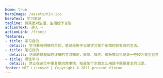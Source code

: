 ```yaml
---
home: true
heroImage: /assets/Kin.ico
heroText: 学习笔记
tagline: 微笑面对生活，生活给予甘甜
actionText: 进入 →
actionLink: /front/
features:
- title: 学习目的
  details: 学习要有明确的目的，笔记是用于记录学习某个东西的较有效的方法。
- title: 笔记目的
  details: 记录前端基础的详细的学习知识，框架、插件、模板等就只记录一些较为典型且常用的解决方法。
- title: 理性学习
  details: 禁止在迷茫中重复做同类事情，知道某个东西怎么用就不需要重复的记录。
footer: MIT Licensed | Copyright © 2021-present Kinron
---
```

